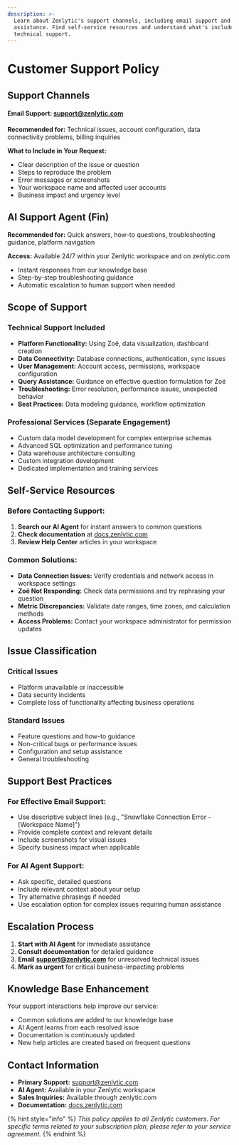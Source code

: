 ```yaml
---
description: >-
  Learn about Zenlytic's support channels, including email support and AI agent
  assistance. Find self-service resources and understand what's included in
  technical support.
---
```


# Customer Support Policy

## Support Channels

#### Email Support: [support@zenlytic.com](mailto:support@zenlytic.com)

**Recommended for:** Technical issues, account configuration, data connectivity problems, billing inquiries

**What to Include in Your Request:**

* Clear description of the issue or question
* Steps to reproduce the problem
* Error messages or screenshots
* Your workspace name and affected user accounts
* Business impact and urgency level

## AI Support Agent (Fin)

**Recommended for:** Quick answers, how-to questions, troubleshooting guidance, platform navigation

**Access:** Available 24/7 within your Zenlytic workspace and on zenlytic.com

* Instant responses from our knowledge base
* Step-by-step troubleshooting guidance
* Automatic escalation to human support when needed

## Scope of Support

### Technical Support Included

* **Platform Functionality:** Using Zoë, data visualization, dashboard creation
* **Data Connectivity:** Database connections, authentication, sync issues
* **User Management:** Account access, permissions, workspace configuration
* **Query Assistance:** Guidance on effective question formulation for Zoë
* **Troubleshooting:** Error resolution, performance issues, unexpected behavior
* **Best Practices:** Data modeling guidance, workflow optimization

### Professional Services (Separate Engagement)

* Custom data model development for complex enterprise schemas
* Advanced SQL optimization and performance tuning
* Data warehouse architecture consulting
* Custom integration development
* Dedicated implementation and training services

## Self-Service Resources

### Before Contacting Support:

1. **Search our AI Agent** for instant answers to common questions
2. **Check documentation** at [docs.zenlytic.com](https://docs.zenlytic.com)
3. **Review Help Center** articles in your workspace

### Common Solutions:

* **Data Connection Issues:** Verify credentials and network access in workspace settings
* **Zoë Not Responding:** Check data permissions and try rephrasing your question
* **Metric Discrepancies:** Validate date ranges, time zones, and calculation methods
* **Access Problems:** Contact your workspace administrator for permission updates

## Issue Classification

### Critical Issues

* Platform unavailable or inaccessible
* Data security incidents
* Complete loss of functionality affecting business operations

### Standard Issues

* Feature questions and how-to guidance
* Non-critical bugs or performance issues
* Configuration and setup assistance
* General troubleshooting

## Support Best Practices

### For Effective Email Support:

* Use descriptive subject lines (e.g., "Snowflake Connection Error - \[Workspace Name]")
* Provide complete context and relevant details
* Include screenshots for visual issues
* Specify business impact when applicable

### For AI Agent Support:

* Ask specific, detailed questions
* Include relevant context about your setup
* Try alternative phrasings if needed
* Use escalation option for complex issues requiring human assistance

## Escalation Process

1. **Start with AI Agent** for immediate assistance
2. **Consult documentation** for detailed guidance
3. **Email** [**support@zenlytic.com**](mailto:support@zenlytic.com) for unresolved technical issues
4. **Mark as urgent** for critical business-impacting problems

## Knowledge Base Enhancement

Your support interactions help improve our service:

* Common solutions are added to our knowledge base
* AI Agent learns from each resolved issue
* Documentation is continuously updated
* New help articles are created based on frequent questions

## Contact Information

* **Primary Support:** [support@zenlytic.com](mailto:support@zenlytic.com)
* **AI Agent:** Available in your Zenlytic workspace
* **Sales Inquiries:** Available through zenlytic.com
* **Documentation:** [docs.zenlytic.com](https://docs.zenlytic.com)

{% hint style="info" %}
_This policy applies to all Zenlytic customers. For specific terms related to your subscription plan, please refer to your service agreement._
{% endhint %}
